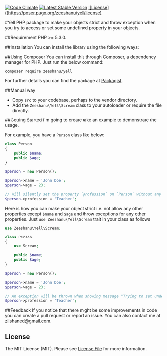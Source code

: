 [![Code Climate](https://codeclimate.com/repos/576ab2d18955b300900019bc/badges/17ee5ae2c2c22651d6f9/gpa.svg)](https://codeclimate.com/repos/576ab2d18955b300900019bc/feed)
[![Latest Stable Version](https://poser.pugx.org/zeeshanu/yell/v/stable.svg)](https://packagist.org/packages/zeeshanu/yell)
[![License]((https://poser.pugx.org/zeeshanu/yell/license)](https://packagist.org/packages/zeeshanu/yell)

#Yell
PHP package to make your objects strict and throw exception when you try to access or set some undefined property in your objects.

##Requirement
PHP >= 5.3.0.

##Installation
You can install the library using the following ways:

##Using Composer
You can install this through <a href="http://getcomposer.org/">Composer</a>, a dependency manager for PHP. Just run the below command:

```
composer require zeeshanu/yell
```

For further details you can find the package at <a href="https://packagist.org/packages/zeeshanu/yell">Packagist</a>.

##Manual way
- Copy <code>src</code> to your codebase, perhaps to the vendor directory.
- Add the <code>Zeeshanu\Yell\Scream</code> class to your autoloader or require the file directly.

##Getting Started
I'm going to create take an example to demonstrate the usage.

For example, you have a `Person` class like below:

```php
class Person
{
    public $name;
    public $age;
}

$person = new Person();

$person->name = 'John Doe';
$person->age = 23;

// Will silently set the property `profession` on `Person` without any issue 
$person->profession = 'Teacher';
```

Here is how you can make your object strict i.e. not allow any other properties except `$name` and `$age` and throw exceptions for any other properties. Just `use Zeeshanu\Yell\Scream` trait in your class as follows

```php
use Zeeshanu\Yell\Scream;

class Person
{
    use Scream;

    public $name;
    public $age;
}

$person = new Person();

$person->name = 'John Doe';
$person->age = 23;

// An exception will be thrown when showing message "Trying to set undefined property $name in class Person"  
$person->profession = 'Teacher';
```



##Feedback
If you notice that there might be some improvements in code you can create a pull request or report an issue. You can also contact me at <a href="mailto:ziishaned@gmail.com">ziishaned@gmail.com</a>.

## License
The MIT License (MIT). Please see [License File](LICENSE.md) for more information.
